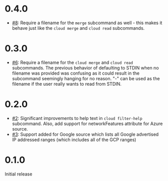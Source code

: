 # 0.4.0

* [#8](https://github.com/DaGenix/netrange/pull/8): Require a filename for the `merge` subcommand as well - this makes it
  behave just like the `cloud merge` and `cloud read` subcommands.

# 0.3.0

* [#6](https://github.com/DaGenix/netrange/pull/6): Require a filename for the `cloud merge` and `cloud read` subcommands.
  The previous behavior of defaulting to STDIN when no filename was provided was confusing as it
  could result in the subcommand seemingly hanging for no reason. "-" can be used as the filename if the
  user really wants to read from STDIN.

# 0.2.0

* [#2](https://github.com/DaGenix/netrange/pull/2): Significant improvements to help text in `cloud filter-help` subcommand.
  Also, add support for networkFeatures attribute for Azure source.
* [#3](https://github.com/DaGenix/netrange/pull/3): Support added for Google source which lists all Google advertised
  IP addressed ranges (which includes all of the GCP ranges)

# 0.1.0

Initial release
